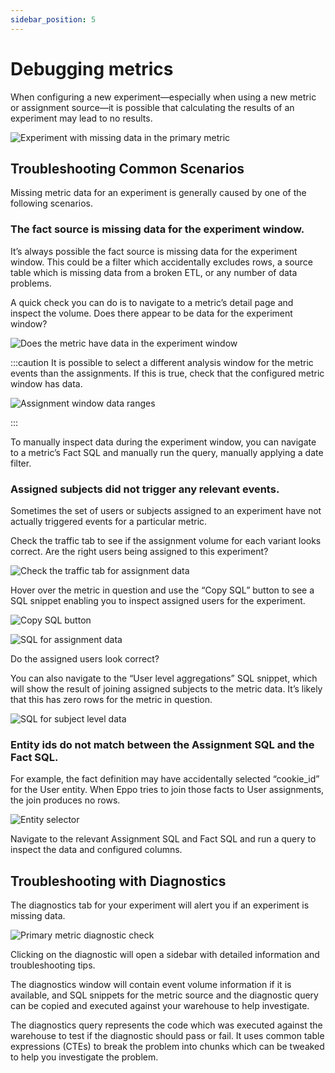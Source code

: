 ```yaml
---
sidebar_position: 5
---
```


# Debugging metrics

When configuring a new experiment—especially when using a new metric or assignment source—it is possible that calculating the results of an experiment may lead to no results.

![Experiment with missing data in the primary metric](/img/guides/debugging-metrics/empty-metrics.png)

## Troubleshooting Common Scenarios

Missing metric data for an experiment is generally caused by one of the following scenarios.

### The fact source is missing data for the experiment window.

It’s always possible the fact source is missing data for the experiment window. This could be a filter which accidentally excludes rows, a source table which is missing data from a broken ETL, or any number of data problems.

A quick check you can do is to navigate to a metric’s detail page and inspect the volume. Does there appear to be data for the experiment window?

![Does the metric have data in the experiment window](/img/guides/debugging-metrics/metric-daily-data.png)

:::caution
It is possible to select a different analysis window for the metric events than the assignments. If this is true, check that the configured metric window has data.

![Assignment window data ranges](/img/guides/debugging-metrics/assignment-window.png)

:::

To manually inspect data during the experiment window, you can navigate to a metric’s Fact SQL and manually run the query, manually applying a date filter.

### Assigned subjects did not trigger any relevant events.

Sometimes the set of users or subjects assigned to an experiment have not actually triggered events for a particular metric.

Check the traffic tab to see if the assignment volume for each variant looks correct. Are the right users being assigned to this experiment?

![Check the traffic tab for assignment data](/img/guides/debugging-metrics/traffic-tab.png)

Hover over the metric in question and use the “Copy SQL” button to see a SQL snippet enabling you to inspect assigned users for the experiment.

![Copy SQL button](/img/guides/debugging-metrics/copy-sql.png)

![SQL for assignment data](/img/guides/debugging-metrics/copy-sql-modal.png)

Do the assigned users look correct?

You can also navigate to the “User level aggregations” SQL snippet, which will show the result of joining assigned subjects to the metric data. It’s likely that this has zero rows for the metric in question.

![SQL for subject level data](/img/guides/debugging-metrics/copy-sql-modal-users.png)

### Entity ids do not match between the Assignment SQL and the Fact SQL.

For example, the fact definition may have accidentally selected “cookie_id” for the User entity. When Eppo tries to join those facts to User assignments, the join produces no rows.

![Entity selector](/img/guides/debugging-metrics/entities.png)

Navigate to the relevant Assignment SQL and Fact SQL and run a query to inspect the data and configured columns.

## Troubleshooting with Diagnostics

The diagnostics tab for your experiment will alert you if an experiment is missing data.

![Primary metric diagnostic check](/img/guides/debugging-metrics/diagnostics-primary-metric.png)

Clicking on the diagnostic will open a sidebar with detailed information and troubleshooting tips.

<!-- ![Diagnostics sidebar with additional details](/img/guides/debugging-metrics/diagnostics-sidebar.png)

![Diagnostics sidebar with SQL query](/img/guides/debugging-metrics/diagnostics-sql.png) -->

The diagnostics window will contain event volume information if it is available, and SQL snippets for the metric source and the diagnostic query can be copied and executed against your warehouse to help investigate.

The diagnostics query represents the code which was executed against the warehouse to test if the diagnostic should pass or fail. It uses common table expressions (CTEs) to break the problem into chunks which can be tweaked to help you investigate the problem.
